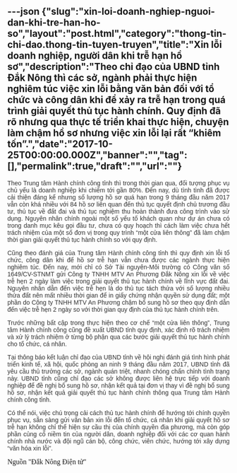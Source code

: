 ---json
{"slug":"xin-loi-doanh-nghiep-nguoi-dan-khi-tre-han-ho-so","layout":"post.html","category":"thong-tin-chi-dao.thong-tin-tuyen-truyen","title":"Xin lỗi doanh nghiệp, người dân khi trễ hạn hồ sơ","description":"Theo chỉ đạo của UBND tỉnh Đắk Nông thì các sở, ngành phải thực hiện nghiêm túc việc xin lỗi bằng văn bản đối với tổ chức và công dân khi để xảy ra trễ hạn trong quá trình giải quyết thủ tục hành chính. Quy định đã rõ nhưng qua thực tế triển khai thực hiện, chuyện làm chậm hồ sơ nhưng việc xin lỗi lại rất “khiêm tốn”.","date":"2017-10-25T00:00:00.000Z","banner":"","tag":[],"permalink":true,"draft":"","url":""}
---
<p style="color: rgb(51, 51, 51); font-family: Arial, sans-serif; text-align: justify;">Theo Trung tâm Hành chính công tỉnh thì trong thời gian qua, đối tượng phục vụ chủ yếu là doanh nghiệp khi chiếm tới gần 80%. Đến nay, dù tình tình đã được cải thiện đáng kể nhưng số lượng hồ sơ quá hạn trong 9 tháng đầu năm 2017 vẫn còn khá nhiều với 84 hồ sơ liên quan đến thủ tục quyết định chủ trương đầu tư, thủ tục về đất đai và thủ tục nghiệm thu hoàn thành đưa công trình vào sử dụng. Nguyên nhân chính ngoài một số yếu tố khách quan như dự án chưa có trong danh mục kêu gọi đầu tư, chưa có quy hoạch thì cách làm việc chưa hết trách nhiệm của một số đơn vị trong quy trình “một cửa liên thông” đã làm chậm thời gian giải quyết thủ tục hành chính so với quy định.</p><p style="color: rgb(51, 51, 51); font-family: Arial, sans-serif; text-align: justify;">Cũng theo đánh giá của Trung tâm Hành chính công tỉnh thì quy định xin lỗi tổ chức, công dân khi để hồ sơ trễ hạn vẫn chưa được các ngành thực hiện nghiêm túc. Đến nay, mới chỉ có Sở Tài nguyên-Môi trường có Công văn số 1649/CV-STNMT gửi Công ty TNHH MTV An Phương Đắk Nông xin lỗi về việc trễ hẹn 2 ngày làm việc trong giải quyết thủ tục hành chính về lĩnh vực đất đai. Nguyên nhân dẫn đến việc trễ hẹn là do thủ tục tách thửa với số lượng nhiều thửa đất nên mất nhiều thời gian để in giấy chứng nhận quyền sử dụng đất; một phần do Công ty TNHH MTV An Phương chậm bổ sung hồ sơ theo quy định dẫn đến việc trễ hẹn 2 ngày so với thời gian quy định của thủ tục hành chính trên.</p><p style="color: rgb(51, 51, 51); font-family: Arial, sans-serif; text-align: justify;">Trước những bất cập trong thực hiện theo cơ chế “một cửa liên thông”, Trung tâm Hành chính công cũng đề xuất UBND tỉnh quy định, xác định rõ trách nhiệm và xử lý trách nhiệm ở từng bộ phận qua các bước giải quyết thủ tục hành chính cho tổ chức, cá nhân.</p><p style="color: rgb(51, 51, 51); font-family: Arial, sans-serif; text-align: justify;">Tại thông báo kết luận chỉ đạo của UBND tỉnh về hội nghị đánh giá tình hình phát triển kinh tế, xã hội, quốc phòng an ninh 9 tháng đầu năm 2017, UBND tỉnh đã yêu cầu thủ trưởng các sở, ngành quán triệt, nhanh chóng chấn chỉnh tình trạng này. UBND tỉnh cũng chỉ đạo các sở không được liên hệ trực tiếp với doanh nghiệp để đề nghị bổ sung hồ sơ, nhận kết quả tại đơn vị thay vì đề nghị bổ sung hồ sơ, nhận kết quả giải quyết thủ tục hành chính thông qua Trung tâm Hành chính công tỉnh.</p><p style="color: rgb(51, 51, 51); font-family: Arial, sans-serif; text-align: justify;">Có thể nói, việc chú trọng cải cách thủ tục hành chính để hướng tới chính quyền phục vụ, sẵn sàng gửi văn bản xin lỗi đến tổ chức, cá nhân khi giải quyết hồ sơ trễ hạn không chỉ thể hiện sự cầu thị của chính quyền địa phương, mà còn góp phần củng cố niềm tin của người dân, doanh nghiệp đối với các cơ quan hành chính nhà nước và đội ngũ cán bộ, công chức, viên chức, hướng tới xây dựng “văn hóa xin lỗi”.</p><p class="MsoNormal"><span lang="EN-US" style="font-size:12.0pt;line-height:115%;
font-family:&quot;Times New Roman&quot;,&quot;serif&quot;;mso-ascii-theme-font:major-latin;
mso-hansi-theme-font:major-latin;mso-bidi-theme-font:major-latin;mso-ansi-language:
EN-US">Nguồn "Đắk Nông Điện tử"</span><span style="font-size:12.0pt;
line-height:115%;font-family:&quot;Times New Roman&quot;,&quot;serif&quot;;mso-ascii-theme-font:
major-latin;mso-hansi-theme-font:major-latin;mso-bidi-theme-font:major-latin"><o:p></o:p></span></p>